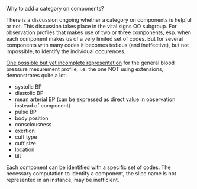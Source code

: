 Why to add a category on components?

There is a discussion ongoing whether a category on components is helpful or not.
This discussion takes place in the vital signs OO subgroup.
For observation profiles that makes use of two or three components, esp. when each component
makes us of a very limited set of codes.
But for several components with many codes it becomes tedious (and ineffective), but not impossible,
to identify the individual occurences.

[One possible but yet incomplete representation](https://build.fhir.org/ig/frankoemig/bloodpressure/StructureDefinition-us-core-modified-blood-pressure-2.html) for 
the general blood pressure mesurement profile,
i.e. the one NOT using extensions, demonstrates quite a lot:

* systolic BP
* diastolic BP
* mean arterial BP (can be expressed as direct value in observation instead of component)
* pulse BP
* body position
* consciousness
* exertion
* cuff type
* cuff size
* location
* tilt

Each component can be identified with a specific set of codes.
The necessary computation to identify a component, the slice name is not represented in an instance,
may be inefficient.

